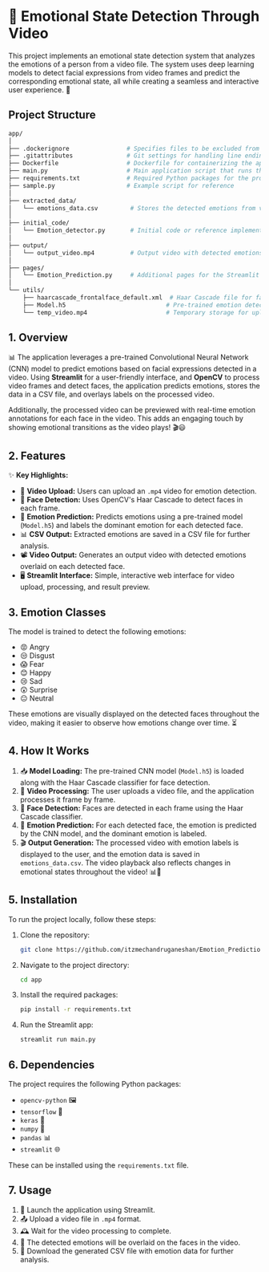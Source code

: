 # 🎥 Emotional State Detection Through Video

This project implements an emotional state detection system that analyzes the emotions of a person from a video file. The system uses deep learning models to detect facial expressions from video frames and predict the corresponding emotional state, all while creating a seamless and interactive user experience. 🌟

## Project Structure

```bash
app/
│
├── .dockerignore                # Specifies files to be excluded from Docker builds
├── .gitattributes               # Git settings for handling line endings and other attributes
├── Dockerfile                   # Dockerfile for containerizing the application
├── main.py                      # Main application script that runs the emotion detection pipeline
├── requirements.txt             # Required Python packages for the project
├── sample.py                    # Example script for reference
│
├── extracted_data/
│   └── emotions_data.csv         # Stores the detected emotions from video processing
│
├── initial_code/
│   └── Emotion_detector.py       # Initial code or reference implementation for emotion detection
│
├── output/
│   └── output_video.mp4          # Output video with detected emotions overlaid on faces
│
├── pages/
│   └── Emotion_Prediction.py     # Additional pages for the Streamlit app (if needed)
│
└── utils/
    ├── haarcascade_frontalface_default.xml  # Haar Cascade file for face detection
    ├── Model.h5                            # Pre-trained emotion detection model
    └── temp_video.mp4                      # Temporary storage for uploaded video
```

## 1. Overview

📊 The application leverages a pre-trained Convolutional Neural Network (CNN) model to predict emotions based on facial expressions detected in a video. Using **Streamlit** for a user-friendly interface, and **OpenCV** to process video frames and detect faces, the application predicts emotions, stores the data in a CSV file, and overlays labels on the processed video. 

Additionally, the processed video can be previewed with real-time emotion annotations for each face in the video. This adds an engaging touch by showing emotional transitions as the video plays! 🎬😃

## 2. Features

✨ **Key Highlights:**
- 🎥 **Video Upload:** Users can upload an `.mp4` video for emotion detection.
- 👤 **Face Detection:** Uses OpenCV's Haar Cascade to detect faces in each frame.
- 🤖 **Emotion Prediction:** Predicts emotions using a pre-trained model (`Model.h5`) and labels the dominant emotion for each detected face.
- 📊 **CSV Output:** Extracted emotions are saved in a CSV file for further analysis.
- 📽️ **Video Output:** Generates an output video with detected emotions overlaid on each detected face.
- 🖥️ **Streamlit Interface:** Simple, interactive web interface for video upload, processing, and result preview.

## 3. Emotion Classes

The model is trained to detect the following emotions:
- 😡 Angry
- 😒 Disgust
- 😱 Fear
- 😊 Happy
- 😢 Sad
- 😲 Surprise
- 😐 Neutral

These emotions are visually displayed on the detected faces throughout the video, making it easier to observe how emotions change over time. ⏳

## 4. How It Works

1. 📥 **Model Loading:** The pre-trained CNN model (`Model.h5`) is loaded along with the Haar Cascade classifier for face detection.
2. 🎦 **Video Processing:** The user uploads a video file, and the application processes it frame by frame.
3. 🧠 **Face Detection:** Faces are detected in each frame using the Haar Cascade classifier.
4. 🤔 **Emotion Prediction:** For each detected face, the emotion is predicted by the CNN model, and the dominant emotion is labeled.
5. 🎬 **Output Generation:** The processed video with emotion labels is displayed to the user, and the emotion data is saved in `emotions_data.csv`. The video playback also reflects changes in emotional states throughout the video! 📊🎥

## 5. Installation

To run the project locally, follow these steps:

1. Clone the repository:
    ```bash
    git clone https://github.com/itzmechandruganeshan/Emotion_Prediction.git
    ```

2. Navigate to the project directory:
    ```bash
    cd app
    ```

3. Install the required packages:
    ```bash
    pip install -r requirements.txt
    ```

4. Run the Streamlit app:
    ```bash
    streamlit run main.py
    ```

## 6. Dependencies

The project requires the following Python packages:

- `opencv-python` 🖼️
- `tensorflow` 🤖
- `keras` 🔬
- `numpy` 🔢
- `pandas` 📊
- `streamlit` 🌐

These can be installed using the `requirements.txt` file.

## 7. Usage

1. 🚀 Launch the application using Streamlit.
2. 📤 Upload a video file in `.mp4` format.
3. 🕰️ Wait for the video processing to complete.
4. 🎥 The detected emotions will be overlaid on the faces in the video.
5. 💾 Download the generated CSV file with emotion data for further analysis.
